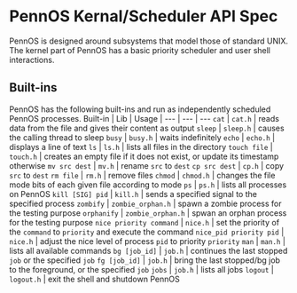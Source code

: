 # PennOS Kernal/Scheduler API Spec

PennOS is designed
around subsystems that model those of standard UNIX. The kernel part of PennOS has a basic priority scheduler and user shell interactions.

## Built-ins
PennOS has the following built-ins and run as independently scheduled PennOS processes.
Built-in | Lib | Usage
| --- | --- | ---
`cat` | `cat.h` | reads data from the file and gives their content as output
`sleep` | `sleep.h` | causes the calling thread to sleep
`busy` | `busy.h` | waits indefinitely
`echo` | `echo.h` | displays a line of text
`ls` | `ls.h` | lists all files in the directory
`touch file` | `touch.h` | creates an empty file if it does not exist, or update its timestamp otherwise
`mv src dest` | `mv.h` | rename `src` to `dest`
`cp src dest` | `cp.h` | copy `src` to `dest`
`rm file` | `rm.h` | remove files
`chmod` | `chmod.h` | changes the file mode bits of each given file according to mode
`ps` | `ps.h` | lists all processes on PennOS
`kill [SIG] pid` | `kill.h` | sends a specified signal to the specified process
`zombify` | `zombie_orphan.h` | spawn a zombie process for the testing purpose
`orphanify` | `zombie_orphan.h` | spwan an orphan process for the testing purpose
`nice priority command` | `nice.h` | set the priority of the `command` to `priority` and execute the command
`nice_pid priority pid` | `nice.h` | adjust the nice level of process `pid` to priority `priority`
`man` | `man.h` | lists all available commands
`bg [job_id]` | `job.h` | continues the last stopped `job` or the specified `job`
`fg [job_id]` | `job.h` | bring the last stopped/bg job to the foreground, or the specified `job`
`jobs` | `job.h` | lists all jobs
`logout` | `logout.h` | exit the shell and shutdown PennOS